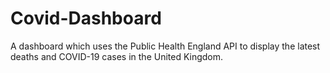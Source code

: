 # Covid-Dashboard
A dashboard which uses the Public Health England API to display the latest deaths and COVID-19 cases in the United Kingdom.
